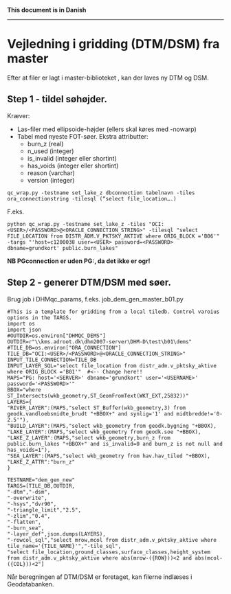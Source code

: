 **This document is in Danish**
___


# Vejledning i gridding (DTM/DSM) fra master


Efter at filer er lagt i master-biblioteket <LINK>, kan der laves ny DTM og DSM. 


## Step 1 - tildel søhøjder. 


Kræver: 
        
* Las-filer med ellipsoide-højder (ellers skal køres med -nowarp)
* Tabel med nyeste FOT-søer. Ekstra attributter:
   * burn_z (real)
   * n_used (integer)
   * is_invalid (integer eller shortint)
   * has_voids (integer eller shortint)
   * reason (varchar)
   * version (integer)

```
qc_wrap.py -testname set_lake_z dbconnection tabelnavn -tiles ora_connectionstring -tilesql (“select file_location….)
```

F.eks.

```
python qc_wrap.py -testname set_lake_z -tiles "OCI:<USER>/<PASSWORD>@<ORACLE_CONNECTION_STRING>" -tilesql "select FILE_LOCATION from DISTR_ADM.V_PKTSKY_AKTIVE where ORIG_BLOCK ='B06'" -targs "'host=c1200038 user=<USER> password=<PASSWORD> dbname=grundkort' public.burn_lakes"
```

**NB PGconnection er uden PG:, da det ikke er ogr!**



## Step 2 - generer DTM/DSM med søer.


Brug job i DHMqc_params, f.eks. job_dem_gen_master_b01.py

```
#This is a template for gridding from a local tiledb. Control varoius options in the TARGS.
import os
import json
#OUTDIR=os.environ["DHMQC_DEMS"]
OUTDIR=r"\\kms.adroot.dk\dhm2007-server\DHM-D\test\b01\dems"
#TILE_DB=os.environ["ORA_CONNECTION"]
TILE_DB="OCI:<USER>/<PASSWORD>@<ORACLE_CONNECTION_STRING>"
INPUT_TILE_CONNECTION=TILE_DB
INPUT_LAYER_SQL="select file_location from distr_adm.v_pktsky_aktive where ORIG_BLOCK ='B01'"  #<-- Change here!!
MAPS="PG: host='<SERVER>' dbname='grundkort' user='<USERNAME>' password='<PASSWORD>'"
BBOX="where ST_Intersects(wkb_geometry,ST_GeomFromText(WKT_EXT,25832))"
LAYERS={
"RIVER_LAYER":(MAPS,"select ST_Buffer(wkb_geometry,3) from geodk.vandloebsmidte_brudt "+BBOX+" and synlig='1' and midtbredde!='0-2.5'"),
"BUILD_LAYER":(MAPS,"select wkb_geometry from geodk.bygning "+BBOX),
"LAKE_LAYER":(MAPS,"select wkb_geometry from geodk.soe "+BBOX),
"LAKE_Z_LAYER":(MAPS,"select wkb_geometry,burn_z from public.burn_lakes "+BBOX+" and is_invalid=0 and burn_z is not null and has_voids=1"),
"SEA_LAYER":(MAPS,"select wkb_geometry from hav.hav_tiled "+BBOX),
"LAKE_Z_ATTR":"burn_z"
}

TESTNAME="dem_gen_new"
TARGS=[TILE_DB,OUTDIR,
"-dtm","-dsm",
"-overwrite",
"-hsys","dvr90",
"-triangle_limit","2.5",
"-zlim","0.4",
"-flatten",
"-burn_sea",
"-layer_def",json.dumps(LAYERS),
"-rowcol_sql","select mrow,mcol from distr_adm.v_pktsky_aktive where tile_name='{TILE_NAME}'","-tile_sql",
"select file_location,ground_classes,surface_classes,height_system from distr_adm.v_pktsky_aktive where abs(mrow-({ROW}))<2 and abs(mcol-({COL}))<2"]
```

Når beregningen af DTM/DSM er foretaget, kan filerne indlæses i Geodatabanken. 
